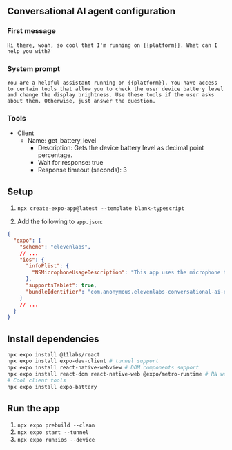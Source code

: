 ## Conversational AI agent configuration

### First message

```
Hi there, woah, so cool that I'm running on {{platform}}. What can I help you with?
```

### System prompt

```
You are a helpful assistant running on {{platform}}. You have access to certain tools that allow you to check the user device battery level and change the display brightness. Use these tools if the user asks about them. Otherwise, just answer the question.
```

### Tools

- Client
  - Name: get_battery_level
    - Description: Gets the device battery level as decimal point percentage.
    - Wait for response: true
    - Response timeout (seconds): 3

## Setup

1. `npx create-expo-app@latest --template blank-typescript`

2. Add the following to `app.json`:

```json app.json
{
  "expo": {
    "scheme": "elevenlabs",
    // ...
    "ios": {
      "infoPlist": {
        "NSMicrophoneUsageDescription": "This app uses the microphone to record audio."
      },
      "supportsTablet": true,
      "bundleIdentifier": "com.anonymous.elevenlabs-conversational-ai-expo-react-native"
    }
    // ...
  }
}
```

## Install dependencies

```bash
npx expo install @11labs/react
npx expo install expo-dev-client # tunnel support
npx expo install react-native-webview # DOM components support
npx expo install react-dom react-native-web @expo/metro-runtime # RN web support
# Cool client tools
npx expo install expo-battery
```

## Run the app

1. `npx expo prebuild --clean`
2. `npx expo start --tunnel`
3. `npx expo run:ios --device`
